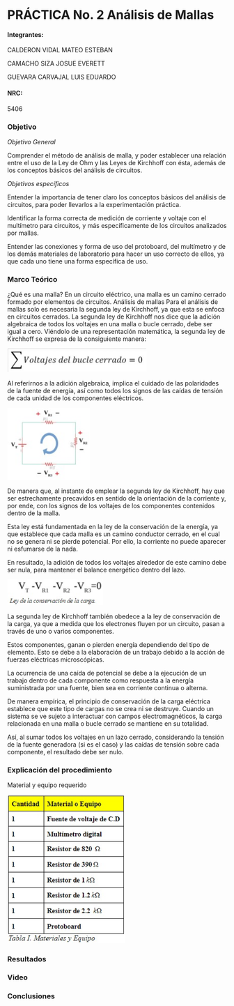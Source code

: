 # PRÁCTICA No. 2  Análisis de Mallas 

#### Integrantes:

CALDERON VIDAL MATEO ESTEBAN

CAMACHO SIZA JOSUE EVERETT

GUEVARA CARVAJAL LUIS EDUARDO

#### NRC:

5406

### Objetivo

*Objetivo General*

Comprender  el  método  de  análisis   de malla, y poder establecer una relación entre el uso de la Ley de Ohm y las Leyes de Kirchhoff   con   ésta,   además   de   los conceptos   básicos   del  análisis   de circuitos.

*Objetivos específicos*

Entender la importancia de tener claro los conceptos básicos   del   análisis   de circuitos, para  poder llevarlos a la experimentación práctica.

Identificar la forma correcta de medición de corriente y voltaje con el multímetro para circuitos, y más específicamente de los circuitos analizados por mallas.

Entender las conexiones y forma de uso del protoboard, del multímetro y de los   demás materiales de laboratorio para hacer un uso correcto de ellos, ya que cada uno tiene una forma específica de uso.


### Marco Teórico

¿Qué es una malla?
En un circuito eléctrico, una malla es un camino cerrado formado por elementos de circuitos.
Análisis de mallas
Para el análisis de mallas solo es necesaria la segunda ley de Kirchhoff, ya que esta se enfoca en circuitos cerrados. La segunda ley de Kirchhoff nos dice que la adición algebraica de todos los voltajes en una malla o bucle cerrado, debe ser igual a cero. Viéndolo de una representación matemática, la segunda ley de Kirchhoff se expresa de la consiguiente manera:

<img src=IMAGENES/imagen1.jpeg width= "320">

Al referirnos a la adición algebraica, implica el cuidado de las polaridades de la fuente de energía, así como todos los signos de las caídas de tensión de cada unidad de los componentes eléctricos.

<img src=IMAGENES/imagen2.jpeg width= "190">

De manera que, al instante de emplear la segunda ley de Kirchhoff, hay que ser estrechamente precavidos en sentido de la orientación de la corriente y, por ende, con los signos de los voltajes de los componentes contenidos dentro de la malla. 

 Esta ley está fundamentada en la ley de la conservación de la energía, ya que establece que cada malla es un camino conductor cerrado, en el cual no se genera ni se pierde potencial. Por ello, la corriente no puede aparecer ni esfumarse de la nada. 

 En resultado, la adición de todos los voltajes alrededor de este camino debe ser nula, para mantener el balance energético dentro del lazo.
 
 <img src=IMAGENES/imagen3.jpeg width= "220">

La segunda ley de Kirchhoff también obedece a la ley de conservación de la carga, ya que a medida que los electrones fluyen por un circuito, pasan a través de uno o varios componentes.

Estos componentes, ganan o pierden energía dependiendo del tipo de elemento. Esto se debe a la elaboración de un trabajo debido a la acción de fuerzas eléctricas microscópicas.

La ocurrencia de una caída de potencial se debe a la ejecución de un trabajo dentro de cada componente como respuesta a la energía suministrada por una fuente, bien sea en corriente continua o alterna.

De manera empírica, el principio de conservación de la carga eléctrica establece que este tipo de cargas no se crea ni se destruye. Cuando un sistema se ve sujeto a interactuar con campos electromagnéticos, la carga relacionada en una malla o bucle cerrado se mantiene en su totalidad.

Así, al sumar todos los voltajes en un lazo cerrado, considerando la tensión de la fuente generadora (si es el caso) y las caídas de tensión sobre cada componente, el resultado debe ser nulo.


### Explicación del procedimiento

Material y equipo requerido

<img src=IMAGENES/imagen4.jpeg width= "270">

### Resultados

### Video

### Conclusiones
